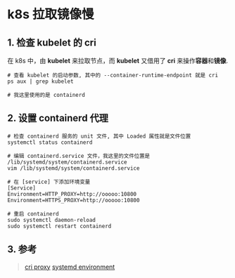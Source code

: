 # k8s 拉取镜像慢


## 1. 检查 kubelet 的 cri

在 k8s 中，由 **kubelet** 来拉取节点，而 **kubelet** 又借用了 **cri** 来操作**容器**和**镜像**.

```shell
# 查看 kubelet 的启动参数, 其中的 --container-runtime-endpoint 就是 cri
ps aux | grep kubelet

# 我这里使用的是 containerd
```

## 2. 设置 containerd 代理

```shell
# 检查 containerd 服务的 unit 文件, 其中 Loaded 属性就是文件位置
systemctl status containerd

# 编辑 containerd.service 文件，我这里的文件位置是 /lib/systemd/system/containerd.service
vim /lib/systemd/system/containerd.service

# 在 [service] 下添加环境变量
[Service]
Environment=HTTP_PROXY=http://ooooo:10800
Environment=HTTPS_PROXY=http://ooooo:10800

# 重启 containerd
sudo systemctl daemon-reload
sudo systemctl restart containerd
```

## 3. 参考

> [cri proxy](https://github.com/containerd/cri/issues/834)
> [systemd environment](https://www.flatcar.org/docs/latest/setup/systemd/environment-variables/)


